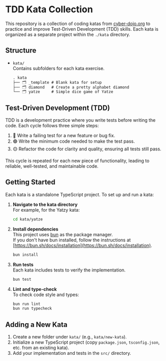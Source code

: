 # TDD Kata Collection

This repository is a collection of coding katas from
[cyber-dojo.org](https://cyber-dojo.org/) to practice and improve Test-Driven
Development (TDD) skills. Each kata is organized as a separate project within
the `./kata` directory.

## Structure

- `kata/`  
   Contains subfolders for each kata exercise.

  ```txt
  . kata
  ├── 🗂️ _template # Blank kata for setup
  ├── 🗂️ diamond   # Create a pretty alphabet diamond
  └── 🗂️ yatze     # Simple dice game of Yatze
  ```

## Test-Driven Development (TDD)

TDD is a development practice where you write tests before writing the code.
Each cycle follows three simple steps:

1. 🔴 Write a failing test for a new feature or bug fix.
1. 🟢 Write the minimum code needed to make the test pass.
1. 🟡 Refactor the code for clarity and quality, ensuring all tests still pass.

This cycle is repeated for each new piece of functionality, leading to reliable,
well-tested, and maintainable code.

## Getting Started

Each kata is a standalone TypeScript project. To set up and run a kata:

1. **Navigate to the kata directory**  
   For example, for the Yatzy kata:

   ```sh
   cd kata/yatze
   ```

2. **Install dependencies**  
   This project uses [bun](https://bun.sh/) as the package manager.  
   If you don't have bun installed, follow the instructions at
   [https://bun.sh/docs/installation](https://bun.sh/docs/installation).

   ```sh
   bun install
   ```

3. **Run tests**  
   Each kata includes tests to verify the implementation.

   ```sh
   bun test
   ```

4. **Lint and type-check**  
   To check code style and types:

   ```sh
   bun run lint
   bun run typecheck
   ```

## Adding a New Kata

1. Create a new folder under `kata/` (e.g., `kata/new-kata`).
2. Initialize a new TypeScript project (copy `package.json`, `tsconfig.json`,
   etc. from an existing kata).
3. Add your implementation and tests in the `src/` directory.
